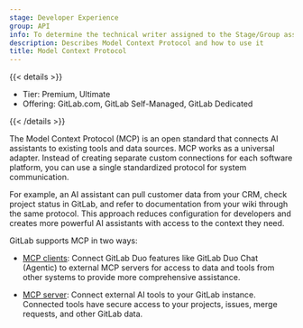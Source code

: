 ```yaml
---
stage: Developer Experience
group: API
info: To determine the technical writer assigned to the Stage/Group associated with this page, see https://handbook.gitlab.com/handbook/product/ux/technical-writing/#assignments
description: Describes Model Context Protocol and how to use it
title: Model Context Protocol
---
```


{{< details >}}

- Tier: Premium, Ultimate
- Offering: GitLab.com, GitLab Self-Managed, GitLab Dedicated

{{< /details >}}

The Model Context Protocol (MCP) is an open standard that connects AI assistants to existing tools and data sources.
MCP works as a universal adapter. Instead of creating separate custom connections for each software platform,
you can use a single standardized protocol for system communication.

For example, an AI assistant can pull customer data from your CRM, check project status in GitLab,
and refer to documentation from your wiki through the same protocol. This approach
reduces configuration for developers and creates more powerful AI assistants with
access to the context they need.

GitLab supports MCP in two ways:

- [MCP clients](mcp_clients.md): Connect GitLab Duo features like GitLab Duo Chat (Agentic)
  to external MCP servers for access to data and tools from other systems to
  provide more comprehensive assistance.

- [MCP server](mcp_server.md): Connect external AI tools to your GitLab instance.
  Connected tools have secure access to your projects, issues, merge requests,
  and other GitLab data.
